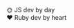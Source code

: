 🌞 JS dev by day  
♥️ Ruby dev by heart


<!---
peterhass/peterhass is a ✨ special ✨ repository because its `README.md` (this file) appears on your GitHub profile.
You can click the Preview link to take a look at your changes.
--->
